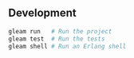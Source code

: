 ## Development

```sh
gleam run   # Run the project
gleam test  # Run the tests
gleam shell # Run an Erlang shell
```
